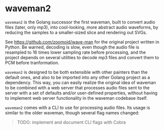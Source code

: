 # waveman2

`waveman2` is the Golang successor the first waveman, built to convert audio files
(later, only mp3), into cool-looking, more abstract audio waveforms, by reducing
the samples to a smaller-sized slice and rendering out SVGs.

See <https://github.com/zoomoid/wave-man> for the original project written in
Python. Be warned, decoding is slow, even though the audio file is resampled to
16 times lower sampling rate before processing, and the project depends on
several utilities to decode mp3 files and convert them to PCM before
tranformation.

`waveman2` is designed to be both extensible with other painters than the default
ones, and also to be imported into any other Golang project as a dependency.
This way, you can easily realize the original idea of waveman to be combined
with a web server that processes audio files sent to the server with a set of
defaults and/or user-defined properties, without having to implement web server
functionality in the waveman codebase itself.

`waveman2` comes with a CLI to use for processing audio files. Its usage is similar to
the older waveman, though several flag names changed:

> TODO: implement and document CLI flags with Cobra

